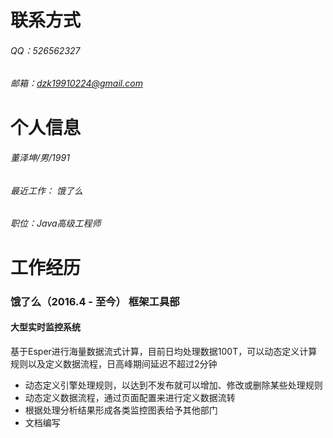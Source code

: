 

# 联系方式
###### QQ：526562327
###### 邮箱：dzk19910224@gmail.com


# 个人信息
###### 董泽坤/男/1991
###### 最近工作： 饿了么
###### 职位：Java高级工程师


# 工作经历
### 饿了么（2016.4 - 至今） 框架工具部
#### 大型实时监控系统
基于Esper进行海量数据流式计算，目前日均处理数据100T，可以动态定义计算规则以及定义数据流程，日高峰期间延迟不超过2分钟
- 动态定义引擎处理规则，以达到不发布就可以增加、修改或删除某些处理规则
- 动态定义数据流程，通过页面配置来进行定义数据流转
- 根据处理分析结果形成各类监控图表给予其他部门
- 文档编写
